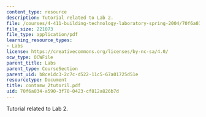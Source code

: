 ```yaml
---
content_type: resource
description: Tutorial related to Lab 2.
file: /courses/4-411-building-technology-laboratory-spring-2004/70f6a034a5903f700423cf812a826b7d_contamw_2tutoril.pdf
file_size: 221073
file_type: application/pdf
learning_resource_types:
- Labs
license: https://creativecommons.org/licenses/by-nc-sa/4.0/
ocw_type: OCWFile
parent_title: Labs
parent_type: CourseSection
parent_uid: b8ce1dc3-2c7c-d522-11c5-67a01725d51e
resourcetype: Document
title: contamw_2tutoril.pdf
uid: 70f6a034-a590-3f70-0423-cf812a826b7d
---
```

Tutorial related to Lab 2.